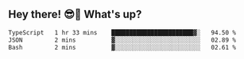 ## Hey there! 😎👋 What's up?

<!--START_SECTION:waka-->

```txt
TypeScript   1 hr 33 mins    ███████████████████████▓░   94.50 %
JSON         2 mins          ▓░░░░░░░░░░░░░░░░░░░░░░░░   02.89 %
Bash         2 mins          ▓░░░░░░░░░░░░░░░░░░░░░░░░   02.61 %
```

<!--END_SECTION:waka-->

